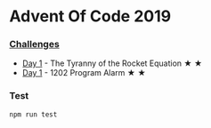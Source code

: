 # Advent Of Code 2019

### [Challenges](http://adventofcode.com/2019)

  * [Day 1](https://adventofcode.com/2019/day/1) - The Tyranny of the Rocket Equation  ★ ★
  * [Day 1](https://adventofcode.com/2019/day/1) - 1202 Program Alarm  ★ ★

### Test

```
npm run test
```
